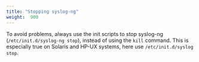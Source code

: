 ```yaml
---
title: "Stopping syslog-ng"
weight:  900
---
```

<!-- DISCLAIMER: This file is based on the syslog-ng Open Source Edition documentation https://github.com/balabit/syslog-ng-ose-guides/commit/2f4a52ee61d1ea9ad27cb4f3168b95408fddfdf2 and is used under the terms of The syslog-ng Open Source Edition Documentation License. The file has been modified by Axoflow. -->

To avoid problems, always use the init scripts to stop syslog-ng (`/etc/init.d/syslog-ng stop`), instead of using the `kill` command. This is especially true on Solaris and HP-UX systems, here use `/etc/init.d/syslog stop`.
